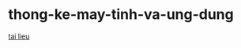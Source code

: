 # thong-ke-may-tinh-va-ung-dung

[tai lieu](https://drive.google.com/drive/folders/1GPmgTda4UtZlp-VJZhKzWkk9qHbWIuvW)
